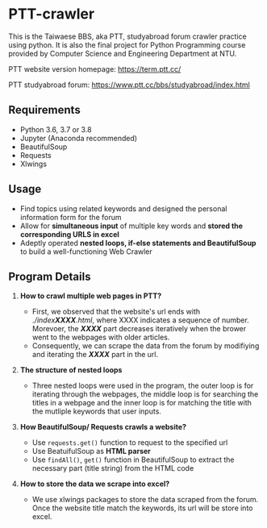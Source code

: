 # PTT-crawler
This is the Taiwaese BBS, aka PTT, studyabroad forum crawler practice using python. It is also the final project for Python Programming course provided by Computer Science and Engineering Department at NTU.

PTT website version homepage: https://term.ptt.cc/

PTT studyabroad forum: https://www.ptt.cc/bbs/studyabroad/index.html

## Requirements

- Python 3.6, 3.7 or 3.8
- Jupyter (Anaconda recommended)
- BeautifulSoup
- Requests
- Xlwings

## Usage

- Find topics using related keywords and designed the personal information form for the forum
- Allow for **simultaneous input** of multiple key words and **stored the corresponding URLS in excel**
- Adeptly operated **nested loops, if-else statements and BeautifulSoup** to build a well-functioning Web Crawler

## Program Details
1. **How to crawl multiple web pages in PTT?**
   - First, we observed that the website's url ends with *./index**XXXX**.html*, where XXXX indicates a sequence of number. Morevoer, the ***XXXX*** part decreases iteratively when the brower went to the webpages with older articles. 
   - Consequently, we can scrape the data from the forum by modifiying and iterating the ***XXXX*** part in the url.

2. **The structure of nested loops**
   - Three nested loops were used in the program, the outer loop is for iterating through the webpages, the middle loop is for searching the titles in a webpage and the inner loop is for matching the title with the mutliple keywords that user inputs.
   
3. **How BeautifulSoup/ Requests crawls a website?**
   - Use ```requests.get()``` function to request to the specified url
   - Use BeatuifulSoup as **HTML parser**
   - Use ```findAll()```, ```get()``` function in BeautifulSoup to extract the necessary part (title string) from the HTML code

4. **How to store the data we scrape into excel?**
   - We use xlwings packages to store the data scraped from the forum. Once the website title match the keywords, its url will be store into excel.
 
